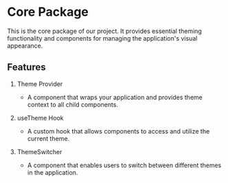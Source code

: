 # Core Package

This is the core package of our project. It provides essential theming functionality and components for managing the application's visual appearance.

## Features

1. Theme Provider

   - A component that wraps your application and provides theme context to all child components.

2. useTheme Hook

   - A custom hook that allows components to access and utilize the current theme.

3. ThemeSwitcher
   - A component that enables users to switch between different themes in the application.
